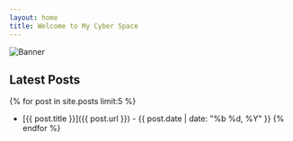 ```yaml
---
layout: home
title: Welcome to My Cyber Space
---
```


![Banner](https://via.placeholder.com/1200x400)
## Latest Posts

{% for post in site.posts limit:5 %}
- [{{ post.title }}]({{ post.url }}) - {{ post.date | date: "%b %d, %Y" }}
{% endfor %}